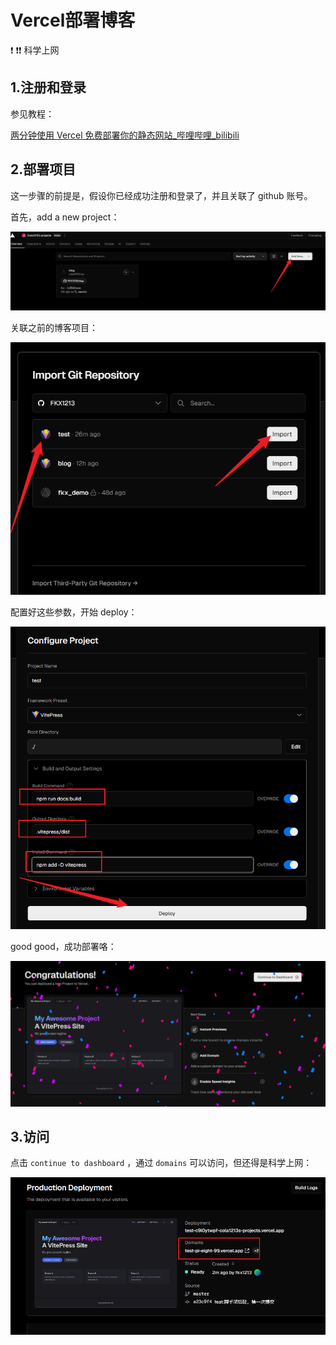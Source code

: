 # Vercel部署博客

:heavy_exclamation_mark: :heavy_exclamation_mark::heavy_exclamation_mark: 科学上网

## 1.注册和登录

参见教程：

[两分钟使用 Vercel 免费部署你的静态网站_哔哩哔哩_bilibili](https://www.bilibili.com/video/BV1kX4y1v75w)



## 2.部署项目

这一步骤的前提是，假设你已经成功注册和登录了，并且关联了 github 账号。

首先，add a new project：

![image-20241022110206543](./imgs/03_Vercel/image-20241022110206543.png)

关联之前的博客项目：

![image-20241022110229929](./imgs/03_Vercel/image-20241022110229929.png)

配置好这些参数，开始 deploy：

![image-20241022110351972](./imgs/03_Vercel/image-20241022110351972.png)

good good，成功部署咯：

![image-20241022110453533](./imgs/03_Vercel/image-20241022110453533.png)



## 3.访问

点击 `continue to dashboard` ，通过 `domains` 可以访问，但还得是科学上网：

![image-20241022110601037](./imgs/03_Vercel/image-20241022110601037.png)







